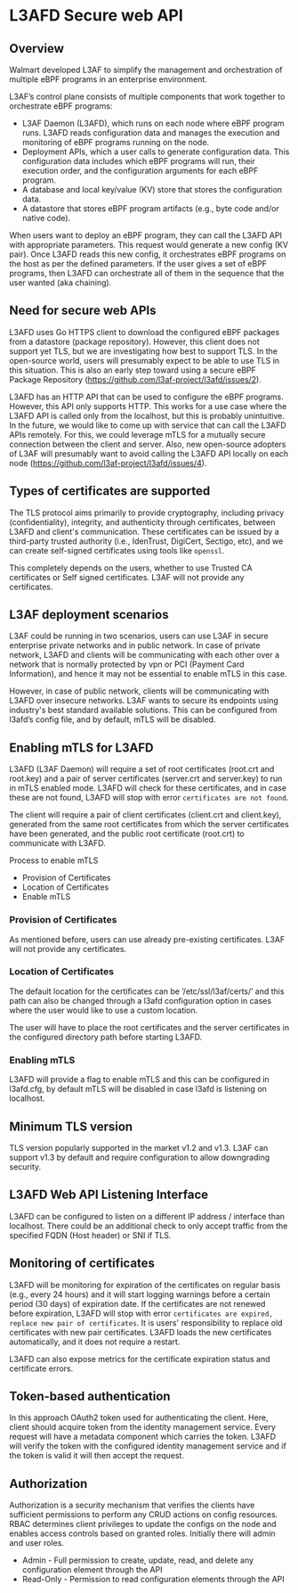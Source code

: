 # L3AFD Secure web API

## Overview

Walmart developed L3AF to simplify the management and orchestration of multiple eBPF programs in an enterprise
environment.

L3AF’s control plane consists of multiple components that work together to orchestrate eBPF programs:

- L3AF Daemon (L3AFD), which runs on each node where eBPF program runs. L3AFD reads configuration data and manages 
  the execution and monitoring of eBPF programs running on the node.
- Deployment APIs, which a user calls to generate configuration data. This configuration data includes which eBPF 
  programs will run, their execution order, and the configuration arguments for each eBPF program.
- A database and local key/value (KV) store that stores the configuration data.
- A datastore that stores eBPF program artifacts (e.g., byte code and/or native code).

When users want to deploy an eBPF program, they can call the L3AFD API with appropriate parameters. This request would
generate a new config (KV pair). Once L3AFD reads this new config, it orchestrates eBPF programs on the host as per the
defined parameters. If the user gives a set of eBPF programs, then L3AFD can orchestrate all of them in the sequence
that the user wanted (aka chaining).

## Need for secure web APIs

L3AFD uses Go HTTPS client to download the configured eBPF packages from a datastore (package repository).
However, this client does not support yet TLS, but we are investigating how best to support TLS. In the open-source
world, users will presumably expect to be able to use TLS in this situation. This is also an early step toward using
a secure eBPF Package Repository (https://github.com/l3af-project/l3afd/issues/2).

L3AFD has an HTTP API that can be used to configure the eBPF programs. However, this API only supports HTTP.
This works for a use case where the L3AFD API is called only from the localhost, but this is probably unintuitive.
In the future, we would like to come up with service that can call the L3AFD APIs remotely. For this, we could leverage
mTLS for a mutually secure connection between the client and server. Also, new open-source adopters of L3AF will presumably
want to avoid calling the L3AFD API locally on each node (https://github.com/l3af-project/l3afd/issues/4).

## Types of certificates are supported

The TLS protocol aims primarily to provide cryptography, including privacy (confidentiality), integrity, and
authenticity through certificates, between L3AFD and client's communication. These certificates can be issued by a
third-party trusted authority (i.e., IdenTrust, DigiCert, Sectigo, etc), and we can create self-signed certificates
using tools like ```openssl```.

This completely depends on the users, whether to use Trusted CA certificates or Self signed certificates. L3AF will not 
provide any certificates.

## L3AF deployment scenarios

L3AF could be running in two scenarios, users can use L3AF in secure enterprise private networks and in public network.
In case of private network, L3AFD and clients will be communicating with each other over a network that is normally
protected by vpn or PCI (Payment Card Information), and hence it may not be essential to enable mTLS in this case.

However, in case of public network, clients will be communicating with L3AFD over insecure networks. L3AF wants to
secure its endpoints using industry's best standard available solutions. This can be configured from l3afd’s config file,
and by default, mTLS will be disabled.

## Enabling mTLS for L3AFD

L3AFD (L3AF Daemon) will require a set of root certificates (root.crt and root.key) and a pair of server certificates
(server.crt and server.key) to run in mTLS enabled mode. L3AFD will check for these certificates, and in case these are
not found, L3AFD will stop with error ```certificates are not found```.

The client will require a pair of client certificates (client.crt and client.key), generated from the same root
certificates from which the server certificates have been generated, and the public root certificate (root.crt) to
communicate with L3AFD.

Process to enable mTLS 
- Provision of Certificates 
- Location of Certificates 
- Enable mTLS

### Provision of Certificates

As mentioned before, users can use already pre-existing certificates. L3AF will not provide any certificates.

### Location of Certificates

The default location for the certificates can be ‘/etc/ssl/l3af/certs/’ and this path can also be changed through a
l3afd configuration option in cases where the user would like to use a custom location.

The user will have to place the root certificates and the server certificates in the configured directory path before
starting L3AFD.

### Enabling mTLS

L3AFD will provide a flag to enable mTLS and this can be configured in l3afd.cfg, by default mTLS will be disabled
in case l3afd is listening on localhost.

## Minimum TLS version

TLS version popularly supported in the market v1.2 and v1.3. L3AF can support v1.3 by default and require configuration
to allow downgrading security.

## L3AFD Web API Listening Interface

L3AFD can be configured to listen on a different IP address / interface than localhost.
There could be an additional check to only accept traffic from the specified FQDN (Host header) or SNI if TLS.

## Monitoring of certificates

L3AFD will be monitoring for expiration of the certificates on regular basis (e.g., every 24 hours) and it will start
logging warnings before a certain period (30 days) of expiration date. If the certificates are not renewed before
expiration, L3AFD will stop with error ```certificates are expired, replace new pair of certificates```.
It is users' responsibility to replace old certificates with new pair certificates. L3AFD loads the new
certificates automatically, and it does not require a restart.

L3AFD can also expose metrics for the certificate expiration status and certificate errors.

## Token-based authentication

In this approach OAuth2 token used for authenticating the client. Here, client should acquire token from the identity
management service. Every request will have a metadata component which carries the token. L3AFD will verify the token with
the configured identity management service and if the token is valid it will then accept the request.

## Authorization

Authorization is a security mechanism that verifies the clients have sufficient permissions to perform any CRUD actions
on config resources. RBAC determines client privileges to update the configs on the node and enables access controls
based on granted roles. Initially there will admin and user roles.
- Admin - Full permission to create, update, read, and delete any configuration element through the API
- Read-Only - Permission to read configuration elements through the API
